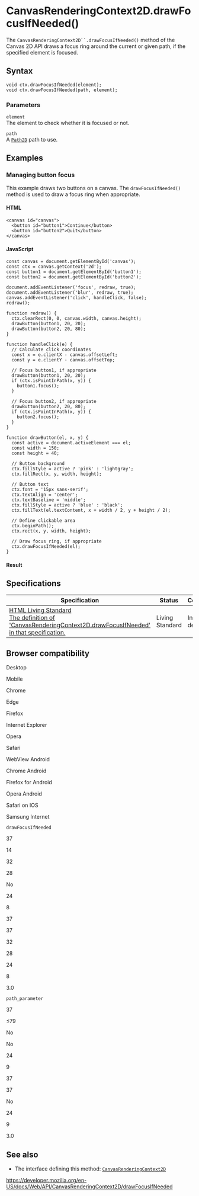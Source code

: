 # CanvasRenderingContext2D.drawFocusIfNeeded()

The ` CanvasRenderingContext2D``.drawFocusIfNeeded() ` method of the Canvas 2D API draws a focus ring around the current or given path, if the specified element is focused.

## Syntax

    void ctx.drawFocusIfNeeded(element);
    void ctx.drawFocusIfNeeded(path, element);

### Parameters

`element`  
The element to check whether it is focused or not.

`path`  
A [`Path2D`](../path2d) path to use.

## Examples

### Managing button focus

This example draws two buttons on a canvas. The `drawFocusIfNeeded()` method is used to draw a focus ring when appropriate.

#### HTML

    <canvas id="canvas">
      <button id="button1">Continue</button>
      <button id="button2">Quit</button>
    </canvas>

#### JavaScript

    const canvas = document.getElementById('canvas');
    const ctx = canvas.getContext('2d');
    const button1 = document.getElementById('button1');
    const button2 = document.getElementById('button2');

    document.addEventListener('focus', redraw, true);
    document.addEventListener('blur', redraw, true);
    canvas.addEventListener('click', handleClick, false);
    redraw();

    function redraw() {
      ctx.clearRect(0, 0, canvas.width, canvas.height);
      drawButton(button1, 20, 20);
      drawButton(button2, 20, 80);
    }

    function handleClick(e) {
      // Calculate click coordinates
      const x = e.clientX - canvas.offsetLeft;
      const y = e.clientY - canvas.offsetTop;

      // Focus button1, if appropriate
      drawButton(button1, 20, 20);
      if (ctx.isPointInPath(x, y)) {
        button1.focus();
      }

      // Focus button2, if appropriate
      drawButton(button2, 20, 80);
      if (ctx.isPointInPath(x, y)) {
        button2.focus();
      }
    }

    function drawButton(el, x, y) {
      const active = document.activeElement === el;
      const width = 150;
      const height = 40;

      // Button background
      ctx.fillStyle = active ? 'pink' : 'lightgray';
      ctx.fillRect(x, y, width, height);

      // Button text
      ctx.font = '15px sans-serif';
      ctx.textAlign = 'center';
      ctx.textBaseline = 'middle';
      ctx.fillStyle = active ? 'blue' : 'black';
      ctx.fillText(el.textContent, x + width / 2, y + height / 2);

      // Define clickable area
      ctx.beginPath();
      ctx.rect(x, y, width, height);

      // Draw focus ring, if appropriate
      ctx.drawFocusIfNeeded(el);
    }

#### Result

## Specifications

<table><thead><tr class="header"><th>Specification</th><th>Status</th><th>Comment</th></tr></thead><tbody><tr class="odd"><td><a href="https://html.spec.whatwg.org/multipage/scripting.html#dom-context-2d-drawfocusifneeded">HTML Living Standard<br />
<span class="small">The definition of 'CanvasRenderingContext2D.drawFocusIfNeeded' in that specification.</span></a></td><td><span class="spec-living">Living Standard</span></td><td>Initial definition</td></tr></tbody></table>

## Browser compatibility

Desktop

Mobile

Chrome

Edge

Firefox

Internet Explorer

Opera

Safari

WebView Android

Chrome Android

Firefox for Android

Opera Android

Safari on IOS

Samsung Internet

`drawFocusIfNeeded`

37

14

32

28

No

24

8

37

37

32

28

24

8

3.0

`path_parameter`

37

≤79

No

No

24

9

37

37

No

24

9

3.0

## See also

- The interface defining this method: [`CanvasRenderingContext2D`](../canvasrenderingcontext2d)

<a href="https://developer.mozilla.org/en-US/docs/Web/API/CanvasRenderingContext2D/drawFocusIfNeeded" class="_attribution-link">https://developer.mozilla.org/en-US/docs/Web/API/CanvasRenderingContext2D/drawFocusIfNeeded</a>
